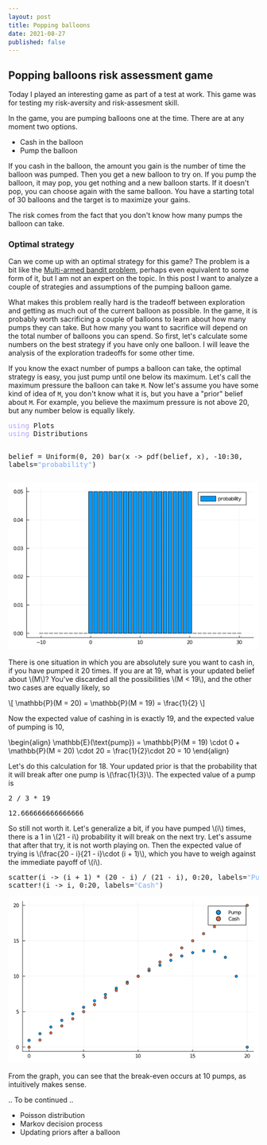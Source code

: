```yaml
---
layout: post
title: Popping balloons
date: 2021-08-27
published: false
---
```


<script type="text/javascript" src="http://cdn.mathjax.org/mathjax/latest/MathJax.js?config=TeX-AMS-MML_HTMLorMML"></script>

<div id="outline-container-org9058046" class="outline-2">
<h2 id="org9058046">Popping balloons risk assessment game</h2>
<div class="outline-text-2" id="text-org9058046">
<p>
Today I played an interesting game as part of a test at work. This
game was for testing my risk-aversity and risk-assesment skill. 
</p>

<p>
In the game, you are pumping balloons one at the time. There are at
any moment two options.
</p>

<ul class="org-ul">
<li>Cash in the balloon</li>
<li>Pump the balloon</li>
</ul>

<p>
If you cash in the balloon, the amount you gain is the number of time
the balloon was pumped. Then you get a new balloon to try on. If you
pump the balloon, it may pop, you get nothing and a new balloon
starts. If it doesn't pop, you can choose again with the same
balloon. You have a starting total of 30 balloons and the target is to
maximize your gains.
</p>

<p>
The risk comes from the fact that you don't know how many pumps the
balloon can take.
</p>
</div>

<div id="outline-container-orgba1351b" class="outline-3">
<h3 id="orgba1351b">Optimal strategy</h3>
<div class="outline-text-3" id="text-orgba1351b">
<p>
Can we come up with an optimal strategy for this game? The problem is
a bit like the <a href="https://en.wikipedia.org/wiki/Multi-armed_bandit">Multi-armed bandit problem</a>, perhaps even equivalent to
some form of it, but I am not an expert on the topic. In this post I
want to analyze a couple of strategies and assumptions of the pumping
balloon game.
</p>

<p>
What makes this problem really hard is the tradeoff between
exploration and getting as much out of the current balloon as
possible. In the game, it is probably worth sacrificing a couple of
balloons to learn about how many pumps they can take. But how many you
want to sacrifice will depend on the total number of balloons you can
spend. So first, let's calculate some numbers on the best strategy if
you have only one balloon. I will leave the analysis of the
exploration tradeoffs for some other time.
</p>

<p>
If you know the exact number of pumps a balloon can take, the optimal
strategy is easy, you just pump until one below its maximum. Let's
call the maximum pressure the balloon can take <code>M</code>. Now let's assume
you have some kind of idea of <code>M</code>, you don't know what it is, but you
have a "prior" belief about <code>M</code>. For example, you believe the maximum
pressure is not above 20, but any number below is equally likely.
</p>

<div class="org-src-container">
<pre class="src src-ess-julia"><span style="color: #b6a0ff;">using</span> Plots
<span style="color: #b6a0ff;">using</span> Distributions

belief = Uniform(0, 20)
bar(x -&gt; pdf(belief, x), -10:30, labels=<span style="color: #79a8ff;">"probability"</span>)
</pre>
</div>

<div id="org38aca52" class="figure">
<p><img src="/assets/images/uniformbelief.png" alt="uniformbelief.png" />
</p>
</div>

<p>
There is one situation in which you are absolutely sure you want to
cash in, if you have pumped it 20 times. If you are at 19, what is
your updated belief about \(M\)? You've discarded all the possibilities
\(M < 19\), and the other two cases are equally likely, so
</p>

<p>
\[
\mathbb{P}(M = 20) = \mathbb{P}(M = 19) = \frac{1}{2}
\]
</p>

<p>
Now the expected value of cashing in is exactly 19, and the expected
value of pumping is 10,
</p>

\begin{align}
\mathbb{E}(\text{pump}) = \mathbb{P}(M = 19) \cdot 0 + \mathbb{P}(M = 20) \cdot 20
= \frac{1}{2}\cdot 20 = 10
\end{align}

<p>
Let's do this calculation for 18. Your updated prior is that the
probability that it will break after one pump is \(\frac{1}{3}\). The
expected value of a pump is
</p>

<div class="org-src-container">
<pre class="src src-ess-julia">2 / 3 * 19
</pre>
</div>

<pre class="example">
12.666666666666666
</pre>


<p>
So still not worth it. Let's generalize a bit, if you have pumped \(i\)
times, there is a 1 in \(21 - i\) probability it will break on the next
try. Let's assume that after that try, it is not worth playing
on. Then the expected value of trying is \(\frac{20 - i}{21 - i}\cdot (i +
1)\), which you have to weigh against the immediate payoff of \(i\).
</p>

<div class="org-src-container">
<pre class="src src-ess-julia">scatter(i -&gt; (i + 1) * (20 - i) / (21 - i), 0:20, labels=<span style="color: #79a8ff;">"Pump"</span>)
scatter!(i -&gt; i, 0:20, labels=<span style="color: #79a8ff;">"Cash"</span>)
</pre>
</div>


<div id="orgc5ecb2f" class="figure">
<p><img src="/assets/images/uniformpumpvcash.png" alt="uniformpumpvcash.png" />
</p>
</div>

<p>
From the graph, you can see that the break-even occurs at 10 pumps, as
intuitively makes sense. 
</p>

<p>
.. To be continued ..
</p>

<ul class="org-ul">
<li>Poisson distribution</li>
<li>Markov decision process</li>
<li>Updating priors after a balloon</li>
</ul>
</div>
</div>
</div>
